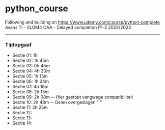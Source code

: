 ﻿# python_course
Following and building on https://www.udemy.com/course/python-complete  
Avans TI - SLOM4 CAA - Delayed completion P1-2 2022/2023  
  

---


### Tijdopgaaf

 * Sectie 01: 1h
 * Sectie 02: 1h 45m
 * Sectie 03: 0h 45m
 * Sectie 04: 4h 30m
 * Sectie 05: 1h 15m
 * Sectie 06: 1h 24m
 * Sectie 07: 4h 18m
 * Sectie 08: 2h 15m
 * Sectie 09: 2h 08m -- Hier gestopt vangwege compatibiliteit
 * Sectie 10: 2h 48m -- Delen overgeslagen "        "
 * Sectie 11: 3h 25m
 * Sectie 12: 
 * Sectie 13: 
 * Sectie 14: 
